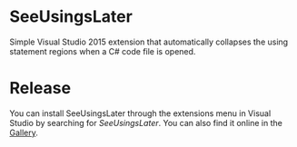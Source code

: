 # SeeUsingsLater
Simple Visual Studio 2015 extension that automatically collapses the using statement regions when a C# code file is opened.

# Release
You can install SeeUsingsLater through the extensions menu in Visual Studio by searching for _SeeUsingsLater_. You can also find it online in the [Gallery](https://gallery.msdn.microsoft.com/310606ba-8a25-487f-bf19-7218127df295).
